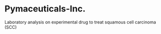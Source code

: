# Pymaceuticals-Inc.
Laboratory analysis on experimental drug to treat squamous cell carcinoma (SCC)
